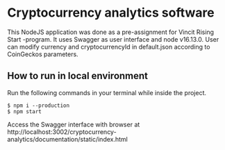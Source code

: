 # Cryptocurrency analytics software
This NodeJS application was done as a pre-assignment for Vincit Rising Start -program. It uses Swagger as user interface and node v16.13.0.
User can modify currency and cryptocurrencyId in default.json according to CoinGeckos parameters.

## How to run in local environment
 Run the following commands in your terminal while inside the project.

```Shell
$ npm i --production
$ npm start
```

Access the Swagger interface with browser at http://localhost:3002/cryptocurrency-analytics/documentation/static/index.html

